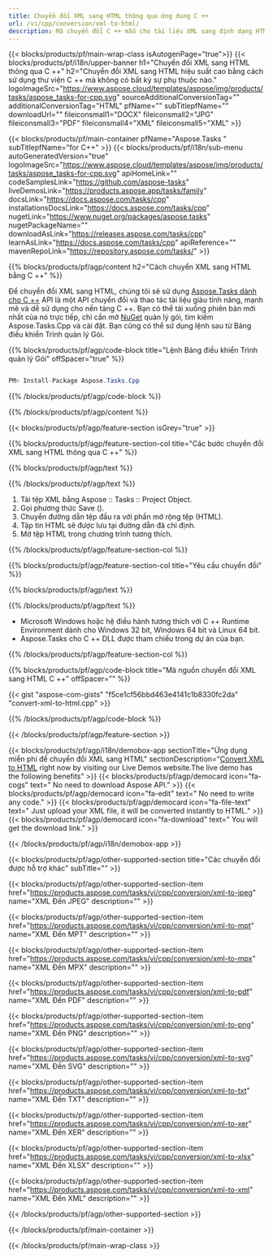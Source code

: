 ```yaml
---
title: Chuyển đổi XML sang HTML thông qua ứng dụng C ++ 
url: /vi/cpp/conversion/xml-to-html/ 
description: Mã chuyển đổi C ++ mẫu cho tài liệu XML sang định dạng HTML. Sử dụng mã ví dụ để chuyển đổi hàng loạt XML sang HTML trong bất kỳ Ứng dụng C ++ nào.
---
```


{{< blocks/products/pf/main-wrap-class isAutogenPage="true">}}
{{< blocks/products/pf/i18n/upper-banner h1="Chuyển đổi XML sang HTML thông qua C ++" h2="Chuyển đổi XML sang HTML hiệu suất cao bằng cách sử dụng thư viện C ++ mà không có bất kỳ sự phụ thuộc nào." logoImageSrc="https://www.aspose.cloud/templates/aspose/img/products/tasks/aspose_tasks-for-cpp.svg" sourceAdditionalConversionTag="" additionalConversionTag="HTML" pfName="" subTitlepfName="" downloadUrl="" fileiconsmall1="DOCX" fileiconsmall2="JPG" fileiconsmall3="PDF" fileiconsmall4="XML" fileiconsmall5="XML" >}}

{{< blocks/products/pf/main-container pfName="Aspose.Tasks " subTitlepfName="for C++" >}}
{{< blocks/products/pf/i18n/sub-menu autoGeneratedVersion="true" logoImageSrc="https://www.aspose.cloud/templates/aspose/img/products/tasks/aspose_tasks-for-cpp.svg" apiHomeLink="" codeSamplesLink="https://github.com/aspose-tasks" liveDemosLink="https://products.aspose.app/tasks/family" docsLink="https://docs.aspose.com/tasks/cpp" installationsDocsLink="https://docs.aspose.com/tasks/cpp" nugetLink="https://www.nuget.org/packages/aspose.tasks" nugetPackageName="" downloadAsLink="https://releases.aspose.com/tasks/cpp" learnAsLink="https://docs.aspose.com/tasks/cpp" apiReference="" mavenRepoLink="https://repository.aspose.com/tasks/" >}}

{{% blocks/products/pf/agp/content h2="Cách chuyển XML sang HTML bằng C ++" %}}

 Để chuyển đổi XML sang HTML, chúng tôi sẽ sử dụng
 [Aspose.Tasks dành cho C ++](https://products.aspose.com/tasks/cpp)
 API là một API chuyển đổi và thao tác tài liệu giàu tính năng, mạnh mẽ và dễ sử dụng cho nền tảng C ++. Bạn có thể tải xuống phiên bản mới nhất của nó trực tiếp, chỉ cần mở
 [NuGet](https://www.nuget.org/packages/aspose.tasks)
 quản lý gói, tìm kiếm
 Aspose.Tasks.Cpp
 và cài đặt. Bạn cũng có thể sử dụng lệnh sau từ Bảng điều khiển Trình quản lý Gói.

{{% blocks/products/pf/agp/code-block title="Lệnh Bảng điều khiển Trình quản lý Gói" offSpacer="true" %}}

```cs

PM> Install-Package Aspose.Tasks.Cpp

```

{{% /blocks/products/pf/agp/code-block %}}

{{% /blocks/products/pf/agp/content %}}

{{< blocks/products/pf/agp/feature-section isGrey="true" >}}

{{% blocks/products/pf/agp/feature-section-col title="Các bước chuyển đổi XML sang HTML thông qua C ++" %}}

{{% blocks/products/pf/agp/text %}}


{{% /blocks/products/pf/agp/text %}}

1. Tải tệp XML bằng Aspose :: Tasks :: Project Object.
1. Gọi phương thức Save ().
1. Chuyển đường dẫn tệp đầu ra với phần mở rộng tệp (HTML).
1. Tập tin HTML sẽ được lưu tại đường dẫn đã chỉ định.
1. Mở tệp HTML trong chương trình tương thích.

{{% /blocks/products/pf/agp/feature-section-col %}}

{{% blocks/products/pf/agp/feature-section-col title="Yêu cầu chuyển đổi" %}}

{{% blocks/products/pf/agp/text %}}


{{% /blocks/products/pf/agp/text %}}

- Microsoft Windows hoặc hệ điều hành tương thích với C ++ Runtime Environment dành cho Windows 32 bit, Windows 64 bit và Linux 64 bit.
- Aspose.Tasks cho C ++ DLL được tham chiếu trong dự án của bạn.

{{% /blocks/products/pf/agp/feature-section-col %}}

{{% blocks/products/pf/agp/code-block title="Mã nguồn chuyển đổi XML sang HTML C ++" offSpacer="" %}}

{{< gist "aspose-com-gists" "f5ce1cf56bbd463e4141c1b8330fc2da" "convert-xml-to-html.cpp" >}}

{{% /blocks/products/pf/agp/code-block %}}

{{< /blocks/products/pf/agp/feature-section >}}

<!-- aboutfile Starts -->

{{< blocks/products/pf/agp/i18n/demobox-app sectionTitle="Ứng dụng miễn phí để chuyển đổi XML sang HTML" sectionDescription="[Convert XML to HTML](https://products.aspose.app/tasks/conversion/xml-to-html) right now by visiting our Live Demos website.The live demo has the following benefits" >}}
        {{< blocks/products/pf/agp/democard icon="fa-cogs" text=" No need to download Aspose API." >}}
        {{< blocks/products/pf/agp/democard icon="fa-edit" text=" No need to write any code." >}}
        {{< blocks/products/pf/agp/democard icon="fa-file-text" text=" Just upload your XML file, it will be converted instantly to HTML." >}}
        {{< blocks/products/pf/agp/democard icon="fa-download" text=" You will get the download link." >}}

{{< /blocks/products/pf/agp/i18n/demobox-app >}}

<!-- aboutfile Ends -->

{{< blocks/products/pf/agp/other-supported-section title="Các chuyển đổi được hỗ trợ khác" subTitle="" >}}

{{< blocks/products/pf/agp/other-supported-section-item href="https://products.aspose.com/tasks/vi/cpp/conversion/xml-to-jpeg" name="XML Đến JPEG" description="" >}}

{{< blocks/products/pf/agp/other-supported-section-item href="https://products.aspose.com/tasks/vi/cpp/conversion/xml-to-mpt" name="XML Đến MPT" description="" >}}

{{< blocks/products/pf/agp/other-supported-section-item href="https://products.aspose.com/tasks/vi/cpp/conversion/xml-to-mpx" name="XML Đến MPX" description="" >}}

{{< blocks/products/pf/agp/other-supported-section-item href="https://products.aspose.com/tasks/vi/cpp/conversion/xml-to-pdf" name="XML Đến PDF" description="" >}}

{{< blocks/products/pf/agp/other-supported-section-item href="https://products.aspose.com/tasks/vi/cpp/conversion/xml-to-png" name="XML Đến PNG" description="" >}}

{{< blocks/products/pf/agp/other-supported-section-item href="https://products.aspose.com/tasks/vi/cpp/conversion/xml-to-svg" name="XML Đến SVG" description="" >}}

{{< blocks/products/pf/agp/other-supported-section-item href="https://products.aspose.com/tasks/vi/cpp/conversion/xml-to-txt" name="XML Đến TXT" description="" >}}

{{< blocks/products/pf/agp/other-supported-section-item href="https://products.aspose.com/tasks/vi/cpp/conversion/xml-to-xer" name="XML Đến XER" description="" >}}

{{< blocks/products/pf/agp/other-supported-section-item href="https://products.aspose.com/tasks/vi/cpp/conversion/xml-to-xlsx" name="XML Đến XLSX" description="" >}}

{{< blocks/products/pf/agp/other-supported-section-item href="https://products.aspose.com/tasks/vi/cpp/conversion/xml-to-xml" name="XML Đến XML" description="" >}}



{{< /blocks/products/pf/agp/other-supported-section >}}

{{< /blocks/products/pf/main-container >}}
    
{{< /blocks/products/pf/main-wrap-class >}}